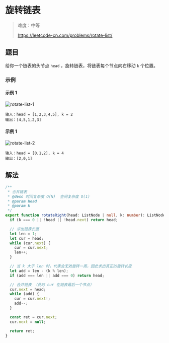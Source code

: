 # 旋转链表

> 难度：中等
>
> https://leetcode-cn.com/problems/rotate-list/

## 题目

给你一个链表的头节点 `head` ，旋转链表，将链表每个节点向右移动 `k` 个位置。

### 示例

#### 示例 1

![rotate-list-1](https://user-images.githubusercontent.com/54696834/159102064-caad4659-88e3-4540-bba3-da567fa88c3d.jpg)

```
输入：head = [1,2,3,4,5], k = 2
输出：[4,5,1,2,3]
```

#### 示例 1

![rotate-list-2](https://user-images.githubusercontent.com/54696834/159102062-5e74d6d7-cb29-48d7-b847-697d4c7d4e6a.jpg)

```
输入：head = [0,1,2], k = 4
输出：[2,0,1]
```

## 解法

```typescript
/**
 * 合并链表
 * @desc 时间复杂度 O(N)  空间复杂度 O(1)
 * @param head
 * @param k
 */
export function rotateRight(head: ListNode | null, k: number): ListNode | null {
  if (k === 0 || !head || !head.next) return head;

  // 求出链表长度
  let len = 1;
  let cur = head;
  while (cur.next) {
    cur = cur.next;
    len++;
  }

  // 当 k 大于 len 时，代表会无效旋转一周，因此求出真正的旋转长度
  let add = len - (k % len);
  if (add === len || add === 0) return head;

  // 合并链表 （此时 cur 在链表最后一个节点）
  cur.next = head;
  while (add) {
    cur = cur.next!;
    add--;
  }

  const ret = cur.next;
  cur.next = null;

  return ret;
}
```
